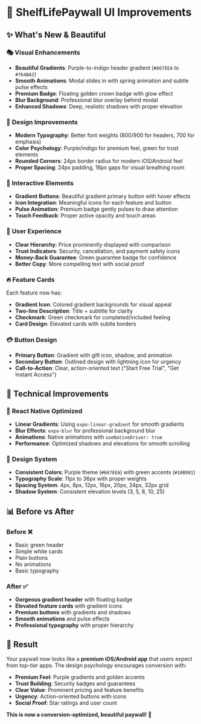 # 🎨 ShelfLifePaywall UI Improvements

## ✨ What's New & Beautiful

### 🎭 **Visual Enhancements**
- **Beautiful Gradients**: Purple-to-indigo header gradient (`#667EEA` to `#764BA2`)
- **Smooth Animations**: Modal slides in with spring animation and subtle pulse effects
- **Premium Badge**: Floating golden crown badge with glow effect
- **Blur Background**: Professional blur overlay behind modal
- **Enhanced Shadows**: Deep, realistic shadows with proper elevation

### 🎨 **Design Improvements**
- **Modern Typography**: Better font weights (800/900 for headers, 700 for emphasis)
- **Color Psychology**: Purple/indigo for premium feel, green for trust elements
- **Rounded Corners**: 24px border radius for modern iOS/Android feel
- **Proper Spacing**: 24px padding, 16px gaps for visual breathing room

### 💫 **Interactive Elements**
- **Gradient Buttons**: Beautiful gradient primary button with hover effects
- **Icon Integration**: Meaningful icons for each feature and button
- **Pulse Animation**: Premium badge gently pulses to draw attention
- **Touch Feedback**: Proper active opacity and touch areas

### 🎯 **User Experience**
- **Clear Hierarchy**: Price prominently displayed with comparison
- **Trust Indicators**: Security, cancellation, and payment safety icons
- **Money-Back Guarantee**: Green guarantee badge for confidence
- **Better Copy**: More compelling text with social proof

### 🔥 **Feature Cards**
Each feature now has:
- **Gradient Icon**: Colored gradient backgrounds for visual appeal
- **Two-line Description**: Title + subtitle for clarity
- **Checkmark**: Green checkmark for completed/included feeling
- **Card Design**: Elevated cards with subtle borders

### 💳 **Button Design**
- **Primary Button**: Gradient with gift icon, shadow, and animation
- **Secondary Button**: Outlined design with lightning icon for urgency
- **Call-to-Action**: Clear, action-oriented text ("Start Free Trial", "Get Instant Access")

## 🚀 **Technical Improvements**

### 📱 **React Native Optimized**
- **Linear Gradients**: Using `expo-linear-gradient` for smooth gradients
- **Blur Effects**: `expo-blur` for professional background blur
- **Animations**: Native animations with `useNativeDriver: true`
- **Performance**: Optimized shadows and elevations for smooth scrolling

### 🎨 **Design System**
- **Consistent Colors**: Purple theme (`#667EEA`) with green accents (`#10B981`)
- **Typography Scale**: 11px to 36px with proper weights
- **Spacing System**: 4px, 8px, 12px, 16px, 20px, 24px, 32px grid
- **Shadow System**: Consistent elevation levels (3, 5, 8, 10, 25)

## 📊 **Before vs After**

### Before ❌
- Basic green header
- Simple white cards
- Plain buttons
- No animations
- Basic typography

### After ✅
- **Gorgeous gradient header** with floating badge
- **Elevated feature cards** with gradient icons
- **Premium buttons** with gradients and shadows
- **Smooth animations** and pulse effects
- **Professional typography** with proper hierarchy

## 🎯 **Result**
Your paywall now looks like a **premium iOS/Android app** that users expect from top-tier apps. The design psychology encourages conversion with:

- **Premium Feel**: Purple gradients and golden accents
- **Trust Building**: Security badges and guarantees  
- **Clear Value**: Prominent pricing and feature benefits
- **Urgency**: Action-oriented buttons with icons
- **Social Proof**: Star ratings and user count

**This is now a conversion-optimized, beautiful paywall!** 🚀